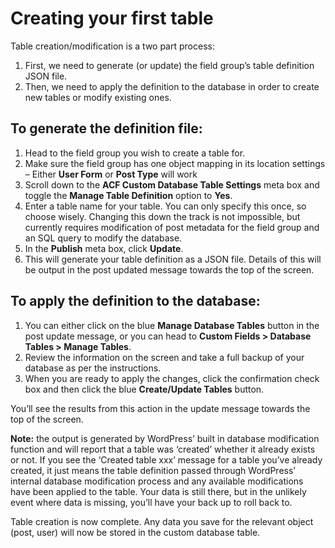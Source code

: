 # Creating your first table

Table creation/modification is a two part process:

1. First, we need to generate (or update) the field group’s table definition JSON file.
2. Then, we need to apply the definition to the database in order to create new tables or modify existing ones.

## To generate the definition file:

1. Head to the field group you wish to create a table for.
2. Make sure the field group has one object mapping in its location settings – Either **User Form** or **Post Type**
   will work
3. Scroll down to the **ACF Custom Database Table Settings** meta box and toggle the **Manage Table Definition** option
   to **Yes**.
4. Enter a table name for your table. You can only specify this once, so choose wisely. Changing this down the track is
   not impossible, but currently requires modification of post metadata for the field group and an SQL query to modify
   the database.
5. In the **Publish** meta box, click **Update**.
6. This will generate your table definition as a JSON file. Details of this will be output in the post updated message
   towards the top of the screen.

## To apply the definition to the database:

1. You can either click on the blue **Manage Database Tables** button in the post update message, or you can head to
   **Custom Fields > Database Tables > Manage Tables**.
2. Review the information on the screen and take a full backup of your database as per the instructions.
3. When you are ready to apply the changes, click the confirmation check box and then click the blue
   **Create/Update Tables** button.

You’ll see the results from this action in the update message towards the top of the screen.

**Note:** the output is generated by WordPress’ built in database modification function and will report that a table was
‘created’ whether it already exists or not. If you see the ‘Created table xxx’ message for a table you’ve already
created, it just means the table definition passed through WordPress’ internal database modification process and any
available modifications have been applied to the table. Your data is still there, but in the unlikely event where data
is missing, you’ll have your back up to roll back to.

Table creation is now complete. Any data you save for the relevant object (post, user) will now be stored in the custom
database table.
